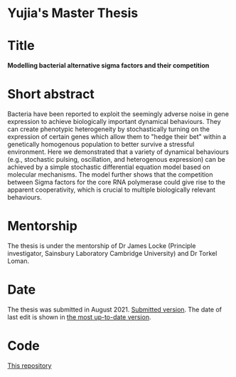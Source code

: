 # Yujia's Master Thesis

# Title
**Modelling bacterial alternative sigma
factors and their competition**

# Short abstract
Bacteria have been reported to exploit the seemingly adverse
noise in gene expression to achieve biologically important
dynamical behaviours.
They can create phenotypic heterogeneity by stochastically turning on the expression of certain genes
which allow them to "hedge their bet" within a genetically homogenous population to
better survive a stressful environment.
Here we demonstrated that a variety of dynamical behaviours 
(e.g., stochastic pulsing, oscillation, and heterogenous expression) can be achieved by
a simple stochastic differential equation model based on molecular mechanisms.
The model further shows that the competition between
Sigma factors for the core RNA polymerase could give rise to the apparent cooperativity,
which is crucial to multiple biologically relevant behaviours.

# Mentorship
The thesis is under the mentorship of
Dr James Locke (Principle investigator, Sainsbury Laboratory Cambridge University)
and Dr Torkel Loman.

# Date
The thesis was submitted in August 2021. [Submitted version](thesis_Yujia_Liu_492437.pdf).
The date of last edit is shown in [the most up-to-date version](thesis.pdf).

# Code
[This repository](https://github.com/yuja-liu/sigma_factor)
